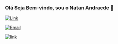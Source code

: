 ### Olá Seja Bem-vindo, sou o Natan Andraede 🤙 

[![Link]()]()

[![Email](https://img.shields.io/badge/Gmail-D14836?style=for-the-badge&logo=gmail&logoColor=white)](malito:natan07lima@outlook.com)

[![link]()]()

